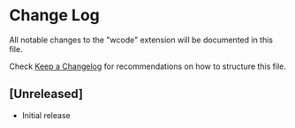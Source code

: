 # Change Log

All notable changes to the "wcode" extension will be documented in this file.

Check [Keep a Changelog](http://keepachangelog.com/) for recommendations on how to structure this file.

## [Unreleased]

- Initial release